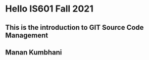 # Hello IS601 Fall 2021
## This is the introduction to GIT Source Code Management
## Manan Kumbhani
